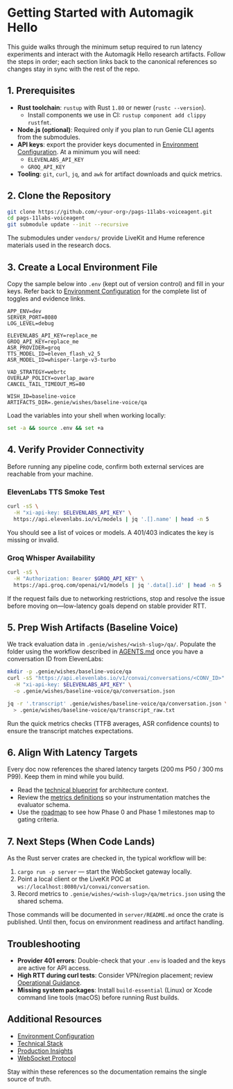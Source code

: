 # Getting Started with Automagik Hello

This guide walks through the minimum setup required to run latency experiments and interact with the Automagik Hello research artifacts. Follow the steps in order; each section links back to the canonical references so changes stay in sync with the rest of the repo.

## 1. Prerequisites

- **Rust toolchain**: `rustup` with Rust `1.80` or newer (`rustc --version`).
  - Install components we use in CI: `rustup component add clippy rustfmt`.
- **Node.js (optional)**: Required only if you plan to run Genie CLI agents from the submodules.
- **API keys**: export the provider keys documented in [Environment Configuration](../product/environment.md). At a minimum you will need:
  - `ELEVENLABS_API_KEY`
  - `GROQ_API_KEY`
- **Tooling**: `git`, `curl`, `jq`, and `awk` for artifact downloads and quick metrics.

## 2. Clone the Repository

```bash
git clone https://github.com/<your-org>/pags-11labs-voiceagent.git
cd pags-11labs-voiceagent
git submodule update --init --recursive
```

The submodules under `vendors/` provide LiveKit and Hume reference materials used in the research docs.

## 3. Create a Local Environment File

Copy the sample below into `.env` (kept out of version control) and fill in your keys. Refer back to [Environment Configuration](../product/environment.md) for the complete list of toggles and evidence links.

```env
APP_ENV=dev
SERVER_PORT=8080
LOG_LEVEL=debug

ELEVENLABS_API_KEY=replace_me
GROQ_API_KEY=replace_me
ASR_PROVIDER=groq
TTS_MODEL_ID=eleven_flash_v2_5
ASR_MODEL_ID=whisper-large-v3-turbo

VAD_STRATEGY=webrtc
OVERLAP_POLICY=overlap_aware
CANCEL_TAIL_TIMEOUT_MS=80

WISH_ID=baseline-voice
ARTIFACTS_DIR=.genie/wishes/baseline-voice/qa
```

Load the variables into your shell when working locally:

```bash
set -a && source .env && set +a
```

## 4. Verify Provider Connectivity

Before running any pipeline code, confirm both external services are reachable from your machine.

### ElevenLabs TTS Smoke Test

```bash
curl -sS \
  -H "xi-api-key: $ELEVENLABS_API_KEY" \
  https://api.elevenlabs.io/v1/models | jq '.[].name' | head -n 5
```

You should see a list of voices or models. A 401/403 indicates the key is missing or invalid.

### Groq Whisper Availability

```bash
curl -sS \
  -H "Authorization: Bearer $GROQ_API_KEY" \
  https://api.groq.com/openai/v1/models | jq '.data[].id' | head -n 5
```

If the request fails due to networking restrictions, stop and resolve the issue before moving on—low-latency goals depend on stable provider RTT.

## 5. Prep Wish Artifacts (Baseline Voice)

We track evaluation data in `.genie/wishes/<wish-slug>/qa/`. Populate the folder using the workflow described in [AGENTS.md](../../AGENTS.md) once you have a conversation ID from ElevenLabs:

```bash
mkdir -p .genie/wishes/baseline-voice/qa
curl -sS "https://api.elevenlabs.io/v1/convai/conversations/<CONV_ID>" \
  -H "xi-api-key: $ELEVENLABS_API_KEY" \
  -o .genie/wishes/baseline-voice/qa/conversation.json

jq -r '.transcript' .genie/wishes/baseline-voice/qa/conversation.json \
  > .genie/wishes/baseline-voice/qa/transcript_raw.txt
```

Run the quick metrics checks (TTFB averages, ASR confidence counts) to ensure the transcript matches expectations.

## 6. Align With Latency Targets

Every doc now references the shared latency targets (200 ms P50 / 300 ms P99). Keep them in mind while you build.

- Read the [technical blueprint](../../docs/research.md) for architecture context.
- Review the [metrics definitions](../product/metrics.md) so your instrumentation matches the evaluator schema.
- Use the [roadmap](../product/roadmap.md) to see how Phase 0 and Phase 1 milestones map to gating criteria.

## 7. Next Steps (When Code Lands)

As the Rust server crates are checked in, the typical workflow will be:

1. `cargo run -p server` — start the WebSocket gateway locally.
2. Point a local client or the LiveKit POC at `ws://localhost:8080/v1/convai/conversation`.
3. Record metrics to `.genie/wishes/<wish-slug>/qa/metrics.json` using the shared schema.

Those commands will be documented in `server/README.md` once the crate is published. Until then, focus on environment readiness and artifact handling.

## Troubleshooting

- **Provider 401 errors**: Double-check that your `.env` is loaded and the keys are active for API access.
- **High RTT during curl tests**: Consider VPN/region placement; review [Operational Guidance](../../docs/research.md#operational-guidance-brazil-focus).
- **Missing system packages**: Install `build-essential` (Linux) or Xcode command line tools (macOS) before running Rust builds.

## Additional Resources

- [Environment Configuration](../product/environment.md)
- [Technical Stack](../product/tech-stack.md)
- [Production Insights](../../docs/elevenlabs/production-insights.md)
- [WebSocket Protocol](../../docs/websocket-protocol.md)

Stay within these references so the documentation remains the single source of truth.
